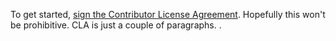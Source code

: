 To get started, <a href="https://www.clahub.com/agreements/ondra-prochazka/open-source-process">sign the Contributor License Agreement</a>. Hopefully this won't be prohibitive. CLA is just a couple of paragraphs.
.
